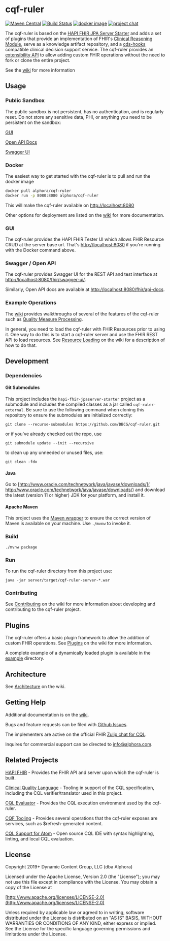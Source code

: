 # cqf-ruler

[![Maven Central](https://maven-badges.herokuapp.com/maven-central/org.opencds.cqf/cqf-ruler-server/badge.svg)](https://maven-badges.herokuapp.com/maven-central/org.opencds.cqf/cqf-ruler-r4) [![Build Status](https://www.travis-ci.com/DBCG/cqf-ruler.svg?branch=master)](https://www.travis-ci.com/DBCG/cqf-ruler) [![docker image](https://img.shields.io/docker/v/alphora/cqf-ruler/latest?style=flat&color=brightgreen&label=docker%20image)](https://hub.docker.com/r/alphora/cqf-ruler/tags) [![project chat](https://img.shields.io/badge/zulip-join_chat-brightgreen.svg)](https://chat.fhir.org/#narrow/stream/179220-cql)

The cqf-ruler is based on the [HAPI FHIR JPA Server Starter](https://github.com/hapifhir/hapi-fhir-jpaserver-starter) and adds a set of plugins that provide an implementation of FHIR's [Clinical Reasoning Module](
http://hl7.org/fhir/clinicalreasoning-module.html), serve as a
knowledge artifact repository, and a [cds-hooks](https://cds-hooks.org/) compatible clinical decision support service. The cqf-ruler provides an [extensibility API](#plugins) to allow adding custom FHIR operations without the need to fork or clone the entire project.

See the [wiki](https://github.com/DBCG/cqf-ruler/wiki/Home) for more information

## Usage

### Public Sandbox

The public sandbox is not persistent, has no authentication, and is regularly reset. Do not store any sensitive data, PHI, or anything you need to be persistent on the sandbox:

[GUI](https://cloud.alphora.com/sandbox/r4/cqm/)

[Open API Docs](https://cloud.alphora.com/sandbox/r4/cqm/fhir/api-docs/)

[Swagger UI](https://cloud.alphora.com/sandbox/r4/cqm/fhir/swagger-ui/)

### Docker

The easiest way to get started with the cqf-ruler is to pull and run the docker image

```bash
docker pull alphora/cqf-ruler
docker run -p 8080:8080 alphora/cqf-ruler
```

This will make the cqf-ruler available on <http://localhost:8080>

Other options for deployment are listed on the [wiki](https://github.com/DBCG/cqf-ruler/wiki/Deployment) for more documentation.

### GUI

The cqf-ruler provides the HAPI FHIR Tester UI which allows FHIR Resource CRUD at the server base url. That's <http://localhost:8080> if you're running with the Docker command above.

### Swagger / Open API

The cqf-ruler provides Swagger UI for the REST API and test interface at [http://localhost:8080/fhir/swagger-ui/](http://localhost:8080/fhir/swagger-ui/).

Similarly, Open API docs are available at [http://localhost:8080/fhir/api-docs](http://localhost:8080/fhir/api-docs).

### Example Operations

The [wiki](https://github.com/DBCG/cqf-ruler/wiki) provides walkthroughs of several of the features of the cqf-ruler such as [Quality Measure Processing](https://github.com/DBCG/cqf-ruler/wiki/Quality-Measure-Processing).

In general, you need to load the cqf-ruler with FHIR Resources prior to using it. One way to do this is to start a cqf-ruler server and use the FHIR REST API to load resources. See [Resource Loading](https://github.com/DBCG/cqf-ruler/wiki/Resource-Loading) on the wiki for a description of how to do that.

## Development

### Dependencies

#### Git Submodules

This project includes the `hapi-fhir-jpaserver-starter` project as a submodule and includes the compiled classes as a jar called `cqf-ruler-external`. Be sure to use the following command when cloning this repository to ensure the submodules are initialized correctly:

`git clone --recurse-submodules https://github.com/DBCG/cqf-ruler.git`

or if you've already checked out the repo, use

`git submodule update --init --recursive`

to clean up any unneeded or unused files, use:

`git clean -fdx`

#### Java

Go to [http://www.oracle.com/technetwork/java/javase/downloads/](
http://www.oracle.com/technetwork/java/javase/downloads/) and download the
latest (version 11 or higher) JDK for your platform, and install it.

#### Apache Maven

This project uses the [Maven wrapper](https://github.com/apache/maven-wrapper) to ensure the correct version of Maven is available on your machine. Use `./mvnw` to invoke it.

### Build

`./mvnw package`

### Run

To run the cqf-ruler directory from this project use:

`java -jar server/target/cqf-ruler-server-*.war`

### Contributing

See [Contributing](https://github.com/DBCG/cqf-ruler/wiki/Contributing) on the wiki for more information about developing and contributing to the cqf-ruler project.

## Plugins

The cqf-ruler offers a basic plugin framework to allow the addition of custom FHIR operations. See [Plugins](https://github.com/DBCG/cqf-ruler/wiki/Architecture#Plugins) on the wiki for more information.

A complete example of a dynamically loaded plugin is available in the [example](/example) directory.

## Architecture

See [Architecture](https://github.com/DBCG/cqf-ruler/wiki/Architecture) on the wiki.

## Getting Help

Additional documentation is on the [wiki](https://github.com/DBCG/cqf-ruler/wiki).

Bugs and feature requests can be filed with [Github Issues](https://github.com/cqframework/cqf-ruler/issues).

The implementers are active on the official FHIR [Zulip chat for CQL](https://chat.fhir.org/#narrow/stream/179220-cql).

Inquires for commercial support can be directed to [info@alphora.com](info@alphora.com).

## Related Projects

[HAPI FHIR](https://github.com/hapifhir) - Provides the FHIR API and server upon which the cqf-ruler is built.

[Clinical Quality Language](https://github.com/cqframework/clinical_quality_language) - Tooling in support of the CQL specification, including the CQL verifier/translator used in this project.

[CQL Evaluator](https://github.com/DBCG/cql-evaluator) - Provides the CQL execution environment used by the cqf-ruler.

[CQF Tooling](https://github.com/cqframework/cqf-tooling) - Provides several operations that the cqf-ruler exposes are services, such as $refresh-generated content.

[CQL Support for Atom](https://atom.io/packages/language-cql) - Open source CQL IDE with syntax highlighting, linting, and local CQL evaluation.

## License

Copyright 2019+ Dynamic Content Group, LLC (dba Alphora)

Licensed under the Apache License, Version 2.0 (the "License");
you may not use this file except in compliance with the License.
You may obtain a copy of the License at

[http://www.apache.org/licenses/LICENSE-2.0](http://www.apache.org/licenses/LICENSE-2.0)

Unless required by applicable law or agreed to in writing, software
distributed under the License is distributed on an "AS IS" BASIS,
WITHOUT WARRANTIES OR CONDITIONS OF ANY KIND, either express or implied.
See the License for the specific language governing permissions and
limitations under the License.
